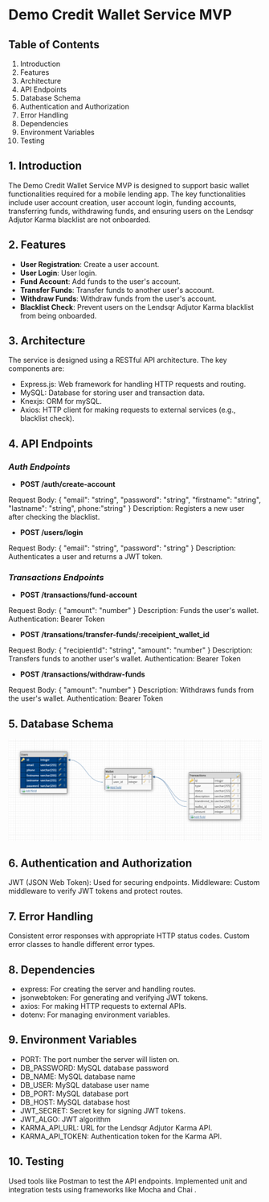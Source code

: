 # Demo Credit Wallet Service MVP

## Table of Contents

1. Introduction
2. Features
3. Architecture
4. API Endpoints
5. Database Schema
6. Authentication and Authorization
7. Error Handling
8. Dependencies
9. Environment Variables
10. Testing

## 1. Introduction

The Demo Credit Wallet Service MVP is designed to support basic wallet functionalities required for a mobile lending app. The key functionalities include user account creation, user account login, funding accounts, transferring funds, withdrawing funds, and ensuring users on the Lendsqr Adjutor Karma blacklist are not onboarded.

## 2. Features

- **User Registration**: Create a user account.
- **User Login**: User login.
- **Fund Account**: Add funds to the user's account.
- **Transfer Funds**: Transfer funds to another user's account.
- **Withdraw Funds**: Withdraw funds from the user's account.
- **Blacklist Check**: Prevent users on the Lendsqr Adjutor Karma blacklist from being onboarded.

## 3. Architecture

The service is designed using a RESTful API architecture. The key components are:

- Express.js: Web framework for handling HTTP requests and routing.
- MySQL: Database for storing user and transaction data.
- Knexjs: ORM for mySQL.
- Axios: HTTP client for making requests to external services (e.g., blacklist check).

## 4. API Endpoints

### **_Auth Endpoints_**

- **POST /auth/create-account**

Request Body: { "email": "string", "password": "string", "firstname": "string", "lastname": "string", phone:"string" }
Description: Registers a new user after checking the blacklist.

- **POST /users/login**

Request Body: { "email": "string", "password": "string" }
Description: Authenticates a user and returns a JWT token.

### **_Transactions Endpoints_**

- **POST /transactions/fund-account**

Request Body: { "amount": "number" }
Description: Funds the user's wallet.
Authentication: Bearer Token

- **POST /transations/transfer-funds/:receipient_wallet_id**

Request Body: { "recipientId": "string", "amount": "number" }
Description: Transfers funds to another user's wallet.
Authentication: Bearer Token

- **POST /transactions/withdraw-funds**

Request Body: { "amount": "number" }
Description: Withdraws funds from the user's wallet.
Authentication: Bearer Token

## 5. Database Schema

![alt text](https://github.com/IgweChido/Lendsqr-Backend-Engineer-Assessment/blob/main/assets/er-diagram.png?raw=true)

## 6. Authentication and Authorization

JWT (JSON Web Token): Used for securing endpoints.
Middleware: Custom middleware to verify JWT tokens and protect routes.

## 7. Error Handling

Consistent error responses with appropriate HTTP status codes.
Custom error classes to handle different error types.

## 8. Dependencies

- express: For creating the server and handling routes.
- jsonwebtoken: For generating and verifying JWT tokens.
- axios: For making HTTP requests to external APIs.
- dotenv: For managing environment variables.

## 9. Environment Variables

- PORT: The port number the server will listen on.
- DB_PASSWORD: MySQL database password
- DB_NAME: MySQL database name
- DB_USER: MySQL database user name
- DB_PORT: MySQL database port
- DB_HOST: MySQL database host
- JWT_SECRET: Secret key for signing JWT tokens.
- JWT_ALGO: JWT algorithm
- KARMA_API_URL: URL for the Lendsqr Adjutor Karma API.
- KARMA_API_TOKEN: Authentication token for the Karma API.

## 10. Testing

Used tools like Postman to test the API endpoints.
Implemented unit and integration tests using frameworks like Mocha and Chai .
